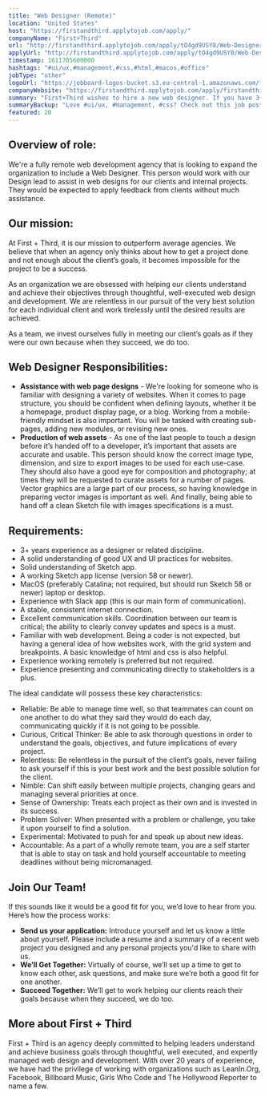 ```yaml
---
title: "Web Designer (Remote)"
location: "United States"
host: "https://firstandthird.applytojob.com/apply/"
companyName: "First+Third"
url: "http://firstandthird.applytojob.com/apply/tO4gd9USY8/Web-Designer-Remote"
applyUrl: "http://firstandthird.applytojob.com/apply/tO4gd9USY8/Web-Designer-Remote"
timestamp: 1611705600000
hashtags: "#ui/ux,#management,#css,#html,#macos,#office"
jobType: "other"
logoUrl: "https://jobboard-logos-bucket.s3.eu-central-1.amazonaws.com/first-third"
companyWebsite: "https://firstandthird.applytojob.com/apply/firstandthird.com"
summary: "First+Third wishes to hire a new web designer. If you have 3+ years experience as a designer or related discipline, consider applying."
summaryBackup: "Love #ui/ux, #management, #css? Check out this job post!"
featured: 20
---
```


## Overview of role: 

We're a fully remote web development agency that is looking to expand the organization to include a Web Designer. This person would work with our Design lead to assist in web designs for our clients and internal projects. They would be expected to apply feedback from clients without much assistance.

## Our mission:

At First + Third, it is our mission to outperform average agencies. We believe that when an agency only thinks about how to get a project done and not enough about the client’s goals, it becomes impossible for the project to be a success. 

As an organization we are obsessed with helping our clients understand and achieve their objectives through thoughtful, well-executed web design and development. We are relentless in our pursuit of the very best solution for each individual client and work tirelessly until the desired results are achieved. 

As a team, we invest ourselves fully in meeting our client’s goals as if they were our own because when they succeed, we do too. 

## Web Designer Responsibilities:

*   **Assistance with web page designs** - We're looking for someone who is familiar with designing a variety of websites. When it comes to page structure, you should be confident when defining layouts, whether it be a homepage, product display page, or a blog. Working from a mobile-friendly mindset is also important. You will be tasked with creating sub-pages, adding new modules, or revising new ones.
*   **Production of web assets** - As one of the last people to touch a design before it’s handed off to a developer, it’s important that assets are accurate and usable. This person should know the correct image type, dimension, and size to export images to be used for each use-case. They should also have a good eye for composition and photography; at times they will be requested to curate assets for a number of pages. Vector graphics are a large part of our process, so having knowledge in preparing vector images is important as well. And finally, being able to hand off a clean Sketch file with images specifications is a must.

## Requirements:

*   3+ years experience as a designer or related discipline.
*   A solid understanding of good UX and UI practices for websites. 
*   Solid understanding of Sketch app.
*   A working Sketch app license (version 58 or newer).
*   MacOS (preferably Catalina; not required, but should run Sketch 58 or newer) laptop or desktop.
*   Experience with Slack app (this is our main form of communication).
*   A stable, consistent internet connection.
*   Excellent communication skills. Coordination between our team is critical; the ability to clearly convey updates and specs is a must. 
*   Familiar with web development. Being a coder is not expected, but having a general idea of how websites work, with the grid system and breakpoints. A basic knowledge of html and css is also helpful.
*   Experience working remotely is preferred but not required.
*   Experience presenting and communicating directly to stakeholders is a plus.

The ideal candidate will possess these key characteristics:

*   Reliable: Be able to manage time well, so that teammates can count on one another to do what they said they would do each day, communicating quickly if it is not going to be possible. 
*   Curious, Critical Thinker: Be able to ask thorough questions in order to understand the goals, objectives, and future implications of every project.
*   Relentless: Be relentless in the pursuit of the client’s goals, never failing to ask yourself if this is your best work and the best possible solution for the client.
*   Nimble: Can shift easily between multiple projects, changing gears and managing several priorities at once. 
*   Sense of Ownership: Treats each project as their own and is invested in its success.
*   Problem Solver: When presented with a problem or challenge, you take it upon yourself to find a solution.
*   Experimental: Motivated to push for and speak up about new ideas.
*   Accountable: As a part of a wholly remote team, you are a self starter that is able to stay on task and hold yourself accountable to meeting deadlines without being micromanaged. 

## Join Our Team!

If this sounds like it would be a good fit for you, we’d love to hear from you. Here’s how the process works: 

*   **Send us your application:** Introduce yourself and let us know a little about yourself. Please include a resume and a summary of a recent web project you designed and any personal projects you'd like to share with us. 
*   **We’ll Get Together:** Virtually of course, we’ll set up a time to get to know each other, ask questions, and make sure we’re both a good fit for one another. 
*   **Succeed Together:** We’ll get to work helping our clients reach their goals because when they succeed, we do too. 

## More about First + Third

First + Third is an agency deeply committed to helping leaders understand and achieve business goals through thoughtful, well executed, and expertly managed web design and development. With over 20 years of experience, we have had the privilege of working with organizations such as LeanIn.Org, Facebook, Billboard Music, Girls Who Code and The Hollywood Reporter to name a few.

